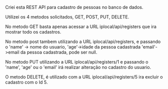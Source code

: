 
Criei esta REST API para cadastro de pessoas no banco de dados.

Utilizei os 4 metodos solicitados, GET, POST, PUT, DELETE.

No metodo GET basta apenas acessar a URL iplocal/api/registers que ira mostrar todo os cadastros.

No metodo post tambem utilizando a URL iplocal/api/registers, e passando o 'name' -> nome do usuario, 'age'->idade da pessoa cadastrada 'email'->email da pessoa cadastrada, pode ser null.

No metodo PUT utilizando a URL iplocal/api/registers/1  e passando o 'name', 'age' ou o 'email' irá realizar alteração no cadastro do usuario.

O metodo DELETE, é utilizado com a URL iplocal/api/registers/5 ira excluir o cadastro com o Id 5.